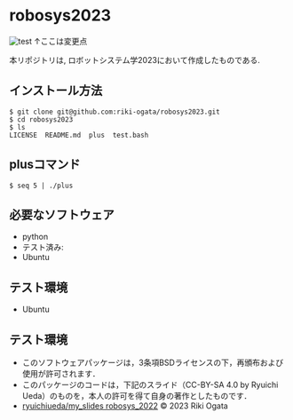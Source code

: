 # robosys2023
![test](https://github.com/ryuichiueda/robosys2022/actions/workflows/test.yml/badge.svg)
↑ここは変更点

本リポジトリは, ロボットシステム学2023において作成したものである.

## インストール方法
```
$ git clone git@github.com:riki-ogata/robosys2023.git
$ cd robosys2023
$ ls
LICENSE  README.md  plus  test.bash
```
## plusコマンド
```
$ seq 5 | ./plus
```
## 必要なソフトウェア
* python
 * テスト済み:
* Ubuntu

## テスト環境
* Ubuntu
## テスト環境
* このソフトウェアパッケージは，3条項BSDライセンスの下，再頒布および使用が許可されます．
* このパッケージのコードは，下記のスライド（CC-BY-SA 4.0 by Ryuichi Ueda）のものを，本人の許可を得て自身の著作としたものです．
 * [ryuichiueda/my_slides robosys_2022](https://github.com/ryuichiueda/my_slides/tree/master/robosys_2022)
© 2023 Riki Ogata
